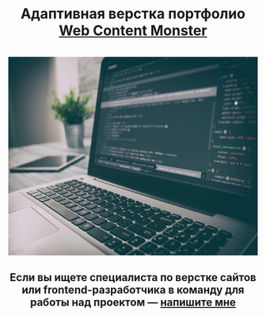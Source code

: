 <div align="center">
  <h1 align="center">Адаптивная верстка портфолио <a href="https://ann-philippova.github.io/Portfolio/" target="_blank">Web Content Monster</a></h1><br>
  
  <a href="https://ann-philippova.github.io/Portfolio/" target="_blank">
    <img src="https://github.com/Ann-Philippova/Portfolio/blob/main/img/header/screensaver.jpg" alt="Logo" width="700" height="400">
  </a>

  <h2 align="center">Если вы ищете специалиста по верстке сайтов или frontend-разработчика в команду для работы над проектом — <a href="https://vk.com/web.content.monster" target="_blank">напишите мне</a></h2><br>
</div>
